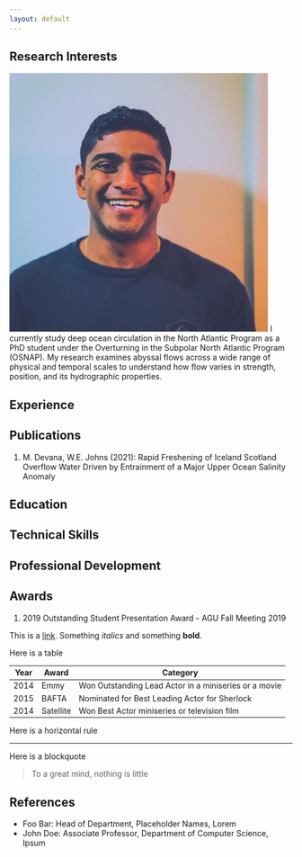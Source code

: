 ```yaml
---
layout: default
---
```


## Research Interests

<img class="profile-picture" src="profPic.jpeg">
I currently study deep ocean circulation in the North Atlantic Program as a PhD student under the Overturning in the Subpolar North Atlantic Program (OSNAP). My research examines abyssal flows across a wide range of physical and temporal scales to understand how flow varies in strength, position, and its hydrographic properties.

## Experience

## Publications

1. M. Devana, W.E. Johns (2021): Rapid Freshening of Iceland Scotland Overflow Water Driven by Entrainment of a Major Upper Ocean Salinity Anomaly
<!-- 2. S.Holmes, J.Watson: Consequences of living with a sociopath in London -->

## Education

## Technical Skills

## Professional Development

## Awards

1. 2019 Outstanding Student Presentation Award - AGU Fall Meeting 2019

This is a [link](http://google.com). Something _italics_ and something **bold**.

Here is a table

| Year | Award     | Category                                              |
| ---- | --------- | ----------------------------------------------------- |
| 2014 | Emmy      | Won Outstanding Lead Actor in a miniseries or a movie |
| 2015 | BAFTA     | Nominated for Best Leading Actor for Sherlock         |
| 2014 | Satellite | Won Best Actor miniseries or television film          |

Here is a horizontal rule

---

Here is a blockquote

> To a great mind, nothing is little

## References

- Foo Bar: Head of Department, Placeholder Names, Lorem
- John Doe: Associate Professor, Department of Computer Science, Ipsum
